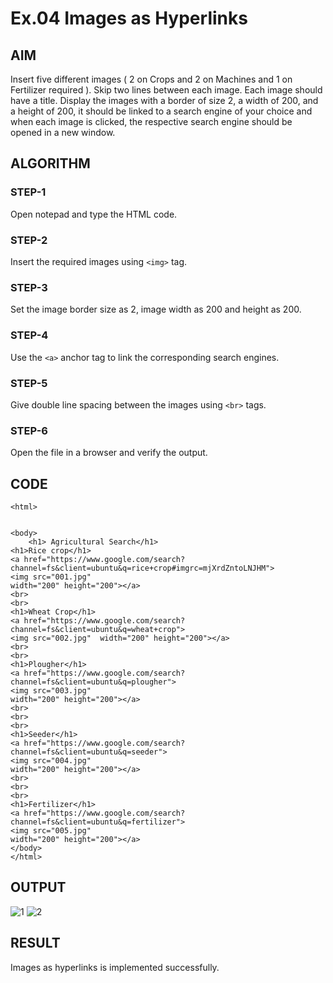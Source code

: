 # Ex.04 Images as Hyperlinks
## AIM
  Insert five different images ( 2 on Crops and 2 on Machines and 1 on Fertilizer required ). 
  Skip two lines between each image. Each image should have a title. 
  Display the images with a border of size 2, a width of 200, and a height of 200, 
  it should be linked to a search engine of your choice and when each image is clicked, 
  the respective search engine should be opened in a new window.

## ALGORITHM
### STEP-1
  Open notepad and type the HTML code.

### STEP-2
  Insert the required images using ```<img>``` tag.

### STEP-3
  Set the image border size as 2, image width as 200 and height as 200.

### STEP-4
  Use the ```<a>``` anchor tag to link the corresponding search engines.  

### STEP-5
  Give double line spacing between the images using ```<br>``` tags.
  
### STEP-6
  Open the file in a browser and verify the output.
  
## CODE
```
<html>


<body>
    <h1> Agricultural Search</h1>
<h1>Rice crop</h1>
<a href="https://www.google.com/search?channel=fs&client=ubuntu&q=rice+crop#imgrc=mjXrdZntoLNJHM">
<img src="001.jpg"
width="200" height="200"></a>
<br>
<br>
<h1>Wheat Crop</h1>
<a href="https://www.google.com/search?channel=fs&client=ubuntu&q=wheat+crop">
<img src="002.jpg"  width="200" height="200"></a>
<br>
<br>
<h1>Plougher</h1>
<a href="https://www.google.com/search?channel=fs&client=ubuntu&q=plougher">
<img src="003.jpg"
width="200" height="200"></a>
<br>
<br>
<br>
<h1>Seeder</h1>
<a href="https://www.google.com/search?channel=fs&client=ubuntu&q=seeder">
<img src="004.jpg"
width="200" height="200"></a>
<br>
<br>
<br>
<h1>Fertilizer</h1>
<a href="https://www.google.com/search?channel=fs&client=ubuntu&q=fertilizer">
<img src="005.jpg"
width="200" height="200"></a>
</body>
</html>
```


## OUTPUT
![1](https://user-images.githubusercontent.com/127816458/236993894-039430e4-ab31-4535-9ad6-cba3ca954ae4.png)
![2](https://user-images.githubusercontent.com/127816458/236993908-e5222009-5b76-44c7-b58b-419cb0f94ffb.png)


## RESULT
 Images as hyperlinks is implemented successfully.
